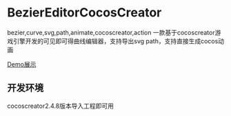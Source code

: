 # BezierEditorCocosCreator
bezier,curve,svg,path,animate,cocoscreator,action
一款基于cocoscreator游戏引擎开发的可见即可得曲线编辑器，支持导出svg path，支持直接生成cocos动画

[Demo展示](https://huiming120.github.io/BezierEditorCocosCreator/ "Demo展示")

## 开发环境
cocoscreator2.4.8版本导入工程即可用